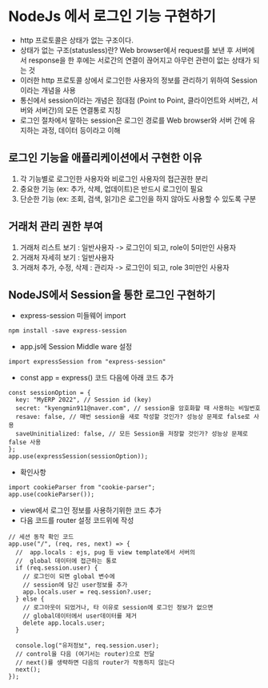 # NodeJs 에서 로그인 기능 구현하기

- http 프로토콜은 상태가 없는 구조이다.
- 상태가 없는 구조(statusless)란? Web browser에서 request를 보낸 후 서버에서 response을 한 후에는
  서로간의 연결이 끊어지고 아무런 관련이 없는 상태가 되는 것
- 이러한 http 프로토콜 상에서 로그인한 사용자의 정보를 관리하기 위하여 Session이라는 개념을 사용
- 통신에서 session이라는 개념은 점대점 (Point to Point, 클라이언트와 서버간, 서버와 서버간)의 모든 연결통로 지칭
- 로그인 절차에서 말하는 session은 로그인 경로를 Web browser와 서버 간에 유지하는 과정, 데이터 등이라고 이해

## 로그인 기능을 애플리케이션에서 구현한 이유

1. 각 기능별로 로그인한 사용자와 비로그인 사용자의 접근권한 분리
2. 중요한 기능 (ex: 추가, 삭제, 업데이트)은 반드시 로그인이 필요
3. 단순한 기능 (ex: 조회, 검색, 읽기)은 로그인을 하지 않아도 사용할 수 있도록 구분

## 거래처 관리 권한 부여

1. 거래처 리스트 보기 : 일반사용자 -> 로그인이 되고, role이 5미만인 사용자
2. 거래처 자세히 보기 : 일반사용자
3. 거래처 추가, 수정, 삭제 : 관리자 -> 로그인이 되고, role 3미만인 사용자

## NodeJS에서 Session을 통한 로그인 구현하기

- express-session 미들웨어 import

```
npm install -save express-session
```

- app.js에 Session Middle ware 설정

```
import expressSession from "express-session"
```

- const app = express() 코드 다음에 아래 코드 추가

```
const sessionOption = {
  key: "MyERP 2022", // Session id (key)
  secret: "kyengmin911@naver.com", // session을 암호화할 때 사용하는 비밀번호
  resave: false, // 매번 session을 새로 작성할 것인가? 성능상 문제로 false로 사용
  saveUninitialized: false, // 모든 Session을 저장할 것인가? 성능상 문제로 false 사용
};
app.use(expressSession(sessionOption));
```

- 확인사항

```
import cookieParser from "cookie-parser";
app.use(cookieParser());
```

- view에서 로그인 정보를 사용하기위한 코드 추가
- 다음 코드를 router 설정 코드위에 작성

```
// 세션 동작 확인 코드
app.use("/", (req, res, next) => {
  //  app.locals : ejs, pug 등 view template에서 서버의
  //  global 데이터에 접근하는 통로
  if (req.session.user) {
    // 로그인이 되면 global 변수에
    // session에 담긴 user정보를 추가
    app.locals.user = req.session?.user;
  } else {
    // 로그아웃이 되었거나, 타 이유로 session에 로그인 정보가 없으면
    // global데이터에서 user데이터를 제거
    delete app.locals.user;
  }

  console.log("유저정보", req.session.user);
  // control을 다음 (여기서는 router)으로 전달
  // next()를 생략하면 다음의 router가 작동하지 않는다
  next();
});
```
